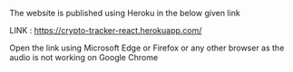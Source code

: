 The website is published using Heroku in the below given link

LINK : https://crypto-tracker-react.herokuapp.com/

Open the link using Microsoft Edge or Firefox or any other browser as the audio is not working on Google Chrome

